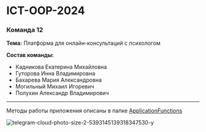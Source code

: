 # ICT-OOP-2024

### Команда  12 

**Тема:** Платформа для онлайн-консультаций с психологом

**Состав команды:** 

* Кадникова Екатерина Михайловна
* Гуторова Инна Владимировна
* Бахарева Мария Александровна
* Могильный Михаил Игоревич
* Полухин Александр Владимирович

---

Методы работы приложения описаны в папке [ApplicationFunctions](ApplicationFunctions)

![telegram-cloud-photo-size-2-5393145139318347530-y](https://github.com/t0nso1eil/ICT-OOP-2024/assets/112972915/7dc1882c-023b-4dbb-ab9f-f79f537a3358)
